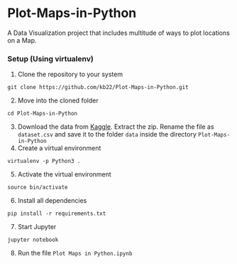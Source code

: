 # Plot-Maps-in-Python
A Data Visualization project that includes multitude of ways to plot locations on a Map.

### Setup (Using virtualenv)
1. Clone the repository to your system
```
git clone https://github.com/kb22/Plot-Maps-in-Python.git
```
2. Move into the cloned folder
```
cd Plot-Maps-in-Python
```
3. Download the data from [Kaggle](https://www.kaggle.com/darshank2019/business). Extract the zip. Rename the file as `dataset.csv` and save it to the folder `data` inside the directory `Plot-Maps-in-Python`
4. Create a virtual environment
```
virtualenv -p Python3 .
```
5. Activate the virtual environment
```
source bin/activate
```
6. Install all dependencies
```
pip install -r requirements.txt
```
7. Start Jupyter
```
jupyter notebook
```
8. Run the file `Plot Maps in Python.ipynb`
